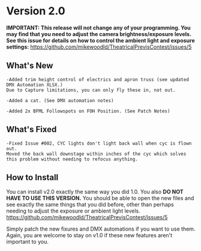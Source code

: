 <h1>Version 2.0</h1>

<b>IMPORTANT: This release will not change any of your programming. You may find that you need to adjust the camera brightness/exposure levels. See this issue for details on how to control the ambient light and exposure settings:</b>
https://github.com/mikewoodld/TheatricalPrevisContest/issues/5

<h2>What's New</h2>

    -Added trim height control of electrics and apron truss (see updated DMX Automation XLSX.)
    Due to Capture limitations, you can only fly these in, not out. 
    
    -Added a cat. (See DMX automation notes)
    
    -Added 2x BFML Followspots on FOH Position. (See Patch Notes)
    
<h2>What's Fixed</h2>

    -Fixed Issue #002, CYC lights don't light back wall when cyc is flown out. 
    Moved the back wall downstage within inches of the cyc which solves this problem without needing to refocus anything.
    
    
<h2>How to Install</h2>

You can install v2.0 exactly the same way you did 1.0. You also <b>DO NOT HAVE TO USE THIS VERSION.</b> You should be able to open the new files and see exactly the same things that you did before, other than perhaps needing to adjust the exposure or ambient light levels. https://github.com/mikewoodld/TheatricalPrevisContest/issues/5


Simply patch the new fixures and DMX automations if you want to use them. Again, you are welcome to stay on v1.0 if these new features aren't important to you.
